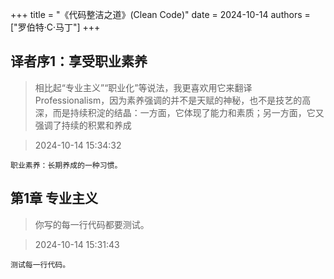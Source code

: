 +++
title = "《代码整洁之道》(Clean Code)"
date = 2024-10-14
authors = ["罗伯特·C·马丁"]
+++

## 译者序1：享受职业素养

> 相比起“专业主义”​“职业化”等说法，我更喜欢用它来翻译Professionalism，因为素养强调的并不是天赋的神秘，也不是技艺的高深，而是持续积淀的结晶：一方面，它体现了能力和素质；另一方面，它又强调了持续的积累和养成

> 2024-10-14 15:34:32

`职业素养：长期养成的一种习惯。`

## 第1章 专业主义

> 你写的每一行代码都要测试。

> 2024-10-14 15:31:43

`测试每一行代码。`



